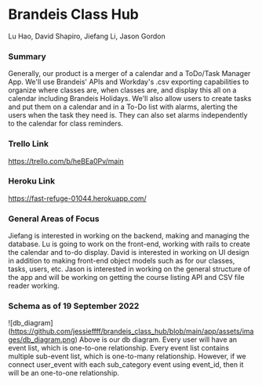 # Brandeis Class Hub

Lu Hao, David Shapiro, Jiefang Li, Jason Gordon

### Summary

Generally, our product is a merger of a calendar and a ToDo/Task Manager App. We'll use Brandeis' APIs and Workday's .csv exporting capabilities to organize where classes are, when classes are, and display this all on a calendar including Brandeis Holidays. We'll also allow users to create tasks and put them on a calendar and in a To-Do list with alarms, alerting the users when the task they need is. They can also set alarms independently to the calendar for class reminders.

### Trello Link

https://trello.com/b/heBEa0Pv/main

### Heroku Link

https://fast-refuge-01044.herokuapp.com/

### General Areas of Focus

Jiefang is interested in working on the backend, making and managing the database.
Lu is going to work on the front-end, working with rails to create the calendar and to-do display.
David is interested in working on UI design in addition to making front-end object models such as for our classes, tasks, users, etc.
Jason is interested in working on the general structure of the app and will be working on getting the course listing API and CSV file reader working.

### Schema as of 19 September 2022
![db_diagram] (https://github.com/jessieffff/brandeis_class_hub/blob/main/app/assets/images/db_diagram.png)
Above is our db diagram. Every user will have an event list, which is one-to-one relationship. Every event list contains multiple sub-event list, which is one-to-many relationship. However, if we connect user_event with each sub_category event using event_id, then it will be an one-to-one relationship. 
